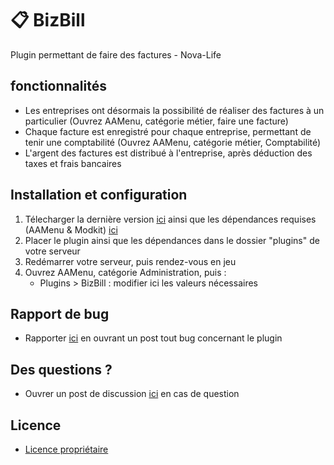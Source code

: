 # 📋 BizBill
Plugin permettant de faire des factures - Nova-Life

## fonctionnalités
-  Les entreprises ont désormais la possibilité de réaliser des factures à un particulier (Ouvrez AAMenu, catégorie métier, faire une facture)
-  Chaque facture est enregistré pour chaque entreprise, permettant de tenir une comptabilité (Ouvrez AAMenu, catégorie métier, Comptabilité)
-  L'argent des factures est distribué à l'entreprise, après déduction des taxes et frais bancaires

## Installation et configuration
1. Télecharger la dernière version [ici](https://github.com/loicsmith/BizBill/releases/latest) ainsi que les dépendances requises (AAMenu & Modkit) [ici](https://github.com/Aarnow/NovaLife_ModKit-Releases/releases/latest)
2. Placer le plugin ainsi que les dépendances dans le dossier "plugins" de votre serveur
3. Redémarrer votre serveur, puis rendez-vous en jeu
4. Ouvrez AAMenu, catégorie Administration, puis :
   - Plugins > BizBill : modifier ici les valeurs nécessaires
     
## Rapport de bug
- Rapporter [ici](https://github.com/loicsmith/BizBill/issues) en ouvrant un post tout bug concernant le plugin

## Des questions ?
- Ouvrer un post de discussion [ici](https://github.com/loicsmith/BizBill/discussions) en cas de question
  
## Licence
- [Licence propriétaire](https://github.com/loicsmith/BizBill/blob/master/Licence.md)
